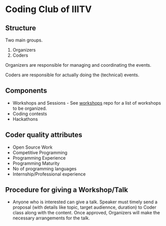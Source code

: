 # Coding Club of IIITV

## Structure

Two main groups. 

1. Organizers
2. Coders

Organizers are responsible for managing and coordinating the events.

Coders are responsible for actually doing the (technical) events.


## Components

* Workshops and Sessions - See [workshops](https://github.com/iiitv/workshops/) repo for a list of workshops to be organized.
* Coding contests
* Hackathons


## Coder quality attributes

* Open Source Work
* Competitive Programming
* Programming Experience
* Programming Maturity
* No of programming languages
* Internship/Professional experience

## Procedure for giving a Workshop/Talk

* Anyone who is interested can give a talk. Speaker must timely send a proposal (with details like topic, target audiennce, duration) to Coder class along with the content. Once approved, Organizers will make the necessary arrangements for the talk.
